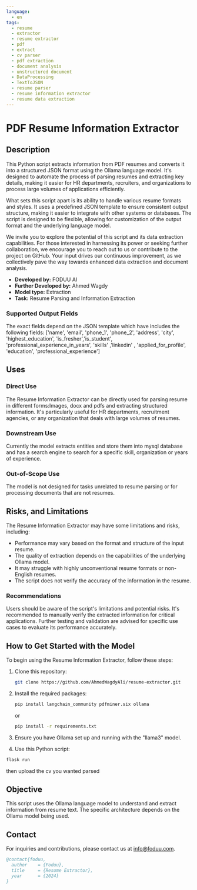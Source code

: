 ```yaml
---
language:
  - en
tags:
  - resume
  - extractor
  - resume extractor
  - pdf
  - extract
  - cv parser
  - pdf extraction
  - document analysis
  - unstructured document
  - DataProcessing
  - TextToJSON
  - resume parser
  - resume information extractor
  - resume data extraction
---
```


# PDF Resume Information Extractor

## Description

This Python script extracts information from PDF resumes and converts it into a structured JSON format using the Ollama language model. It's designed to automate the process of parsing resumes and extracting key details, making it easier for HR departments, recruiters, and organizations to process large volumes of applications efficiently.

What sets this script apart is its ability to handle various resume formats and styles. It uses a predefined JSON template to ensure consistent output structure, making it easier to integrate with other systems or databases. The script is designed to be flexible, allowing for customization of the output format and the underlying language model.

We invite you to explore the potential of this script and its data extraction capabilities. For those interested in harnessing its power or seeking further collaboration, we encourage you to reach out to us or contribute to the project on GitHub. Your input drives our continuous improvement, as we collectively pave the way towards enhanced data extraction and document analysis.

- **Developed by:** FODUU AI
- **Further Developed by:** Ahmed Wagdy
- **Model type:** Extraction
- **Task:** Resume Parsing and Information Extraction

### Supported Output Fields

The exact fields depend on the JSON template which have includes the following fields:
['name', 'email', 'phone_1', 'phone_2', 'address', 'city', 'highest_education', 'is_fresher','is_student', 'professional_experience_in_years', 'skills' ,'linkedin' , 'applied_for_profile', 'education', 'professional_experience']

## Uses

### Direct Use

The Resume Information Extractor can be directly used for parsing resume in different forms:Images, docx and pdfs and extracting structured information. It's particularly useful for HR departments, recruitment agencies, or any organization that deals with large volumes of resumes.

### Downstream Use

Currently the model extracts entities and store them into mysql database and has a search engine to search for a specific skill, organization or years of experience.

### Out-of-Scope Use

The model is not designed for tasks unrelated to resume parsing or for processing documents that are not resumes.

## Risks, and Limitations

The Resume Information Extractor may have some limitations and risks, including:

- Performance may vary based on the format and structure of the input resume.
- The quality of extraction depends on the capabilities of the underlying Ollama model.
- It may struggle with highly unconventional resume formats or non-English resumes.
- The script does not verify the accuracy of the information in the resume.

### Recommendations

Users should be aware of the script's limitations and potential risks. It's recommended to manually verify the extracted information for critical applications. Further testing and validation are advised for specific use cases to evaluate its performance accurately.

## How to Get Started with the Model

To begin using the Resume Information Extractor, follow these steps:

1. Clone this repository:

   ```bash
   git clone https://github.com/AhmedWagdyAli/resume-extractor.git
   ```

2. Install the required packages:

   ```bash
   pip install langchain_community pdfminer.six ollama
   ```

   or

   ```bash
   pip install -r requirements.txt
   ```

3. Ensure you have Ollama set up and running with the "llama3" model.

4. Use this Python script:

```python
flask run
```

then upload the cv you wanted parsed

## Objective

This script uses the Ollama language model to understand and extract information from resume text. The specific architecture depends on the Ollama model being used.

## Contact

For inquiries and contributions, please contact us at info@foduu.com.

```bibtex
@contact{foduu,
  author    = {Foduu},
  title     = {Resume Extractor},
  year      = {2024}
}

```
